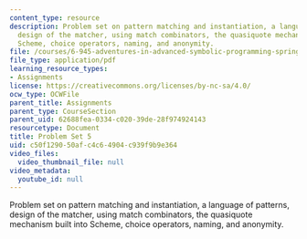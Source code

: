 ```yaml
---
content_type: resource
description: Problem set on pattern matching and instantiation, a language of patterns,
  design of the matcher, using match combinators, the quasiquote mechanism built into
  Scheme, choice operators, naming, and anonymity.
file: /courses/6-945-adventures-in-advanced-symbolic-programming-spring-2009/c50f129050afc4c64904c939f9b9e364_MIT6_945s09_assn05.pdf
file_type: application/pdf
learning_resource_types:
- Assignments
license: https://creativecommons.org/licenses/by-nc-sa/4.0/
ocw_type: OCWFile
parent_title: Assignments
parent_type: CourseSection
parent_uid: 62688fea-0334-c020-39de-28f974924143
resourcetype: Document
title: Problem Set 5
uid: c50f1290-50af-c4c6-4904-c939f9b9e364
video_files:
  video_thumbnail_file: null
video_metadata:
  youtube_id: null
---
```

Problem set on pattern matching and instantiation, a language of patterns, design of the matcher, using match combinators, the quasiquote mechanism built into Scheme, choice operators, naming, and anonymity.